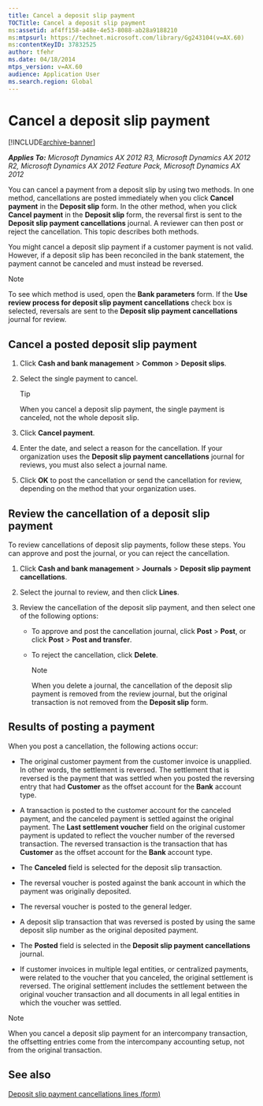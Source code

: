 ```yaml
---
title: Cancel a deposit slip payment
TOCTitle: Cancel a deposit slip payment
ms:assetid: af4ff158-a48e-4e53-8088-ab28a9188210
ms:mtpsurl: https://technet.microsoft.com/library/Gg243104(v=AX.60)
ms:contentKeyID: 37832525
author: tfehr
ms.date: 04/18/2014
mtps_version: v=AX.60
audience: Application User
ms.search.region: Global
---
```


# Cancel a deposit slip payment 


[!INCLUDE[archive-banner](includes/archive-banner.md)]


_**Applies To:** Microsoft Dynamics AX 2012 R3, Microsoft Dynamics AX 2012 R2, Microsoft Dynamics AX 2012 Feature Pack, Microsoft Dynamics AX 2012_

You can cancel a payment from a deposit slip by using two methods. In one method, cancellations are posted immediately when you click **Cancel payment** in the **Deposit slip** form. In the other method, when you click **Cancel payment** in the **Deposit slip** form, the reversal first is sent to the **Deposit slip payment cancellations** journal. A reviewer can then post or reject the cancellation. This topic describes both methods.

You might cancel a deposit slip payment if a customer payment is not valid. However, if a deposit slip has been reconciled in the bank statement, the payment cannot be canceled and must instead be reversed.


> [!NOTE]
> <P>To see which method is used, open the <STRONG>Bank parameters</STRONG> form. If the <STRONG>Use review process for deposit slip payment cancellations</STRONG> check box is selected, reversals are sent to the <STRONG>Deposit slip payment cancellations</STRONG> journal for review.</P>



## Cancel a posted deposit slip payment

1.  Click **Cash and bank management** \> **Common** \> **Deposit slips**.

2.  Select the single payment to cancel.
    

    > [!TIP]
    > <P>When you cancel a deposit slip payment, the single payment is canceled, not the whole deposit slip.</P>



3.  Click **Cancel payment**.

4.  Enter the date, and select a reason for the cancellation. If your organization uses the **Deposit slip payment cancellations** journal for reviews, you must also select a journal name.

5.  Click **OK** to post the cancellation or send the cancellation for review, depending on the method that your organization uses.

## Review the cancellation of a deposit slip payment

To review cancellations of deposit slip payments, follow these steps. You can approve and post the journal, or you can reject the cancellation.

1.  Click **Cash and bank management** \> **Journals** \> **Deposit slip payment cancellations**.

2.  Select the journal to review, and then click **Lines**.

3.  Review the cancellation of the deposit slip payment, and then select one of the following options:
    
      - To approve and post the cancellation journal, click **Post** \> **Post**, or click **Post** \> **Post and transfer**.
    
      - To reject the cancellation, click **Delete**.
        

        > [!NOTE]
        > <P>When you delete a journal, the cancellation of the deposit slip payment is removed from the review journal, but the original transaction is not removed from the <STRONG>Deposit slip</STRONG> form.</P>



## Results of posting a payment

When you post a cancellation, the following actions occur:

  - The original customer payment from the customer invoice is unapplied. In other words, the settlement is reversed. The settlement that is reversed is the payment that was settled when you posted the reversing entry that had **Customer** as the offset account for the **Bank** account type.

  - A transaction is posted to the customer account for the canceled payment, and the canceled payment is settled against the original payment. The **Last settlement voucher** field on the original customer payment is updated to reflect the voucher number of the reversed transaction. The reversed transaction is the transaction that has **Customer** as the offset account for the **Bank** account type.

  - The **Canceled** field is selected for the deposit slip transaction.

  - The reversal voucher is posted against the bank account in which the payment was originally deposited.

  - The reversal voucher is posted to the general ledger.

  - A deposit slip transaction that was reversed is posted by using the same deposit slip number as the original deposited payment.

  - The **Posted** field is selected in the **Deposit slip payment cancellations** journal.

  - If customer invoices in multiple legal entities, or centralized payments, were related to the voucher that you canceled, the original settlement is reversed. The original settlement includes the settlement between the original voucher transaction and all documents in all legal entities in which the voucher was settled.


> [!NOTE]
> <P>When you cancel a deposit slip payment for an intercompany transaction, the offsetting entries come from the intercompany accounting setup, not from the original transaction.</P>



## See also

[Deposit slip payment cancellations lines (form)](https://technet.microsoft.com/library/hh242809\(v=ax.60\))

  


